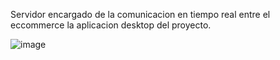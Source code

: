 Servidor encargado de la comunicacion en tiempo real entre el eccommerce la aplicacion desktop del proyecto.

![image](https://github.com/user-attachments/assets/879b35e0-d52b-451d-8b53-f8869bdc92f4)
